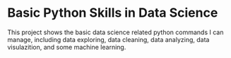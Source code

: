 # Basic Python Skills in Data Science

This project shows the basic data science related python commands I can manage, 
including data exploring, data cleaning, data analyzing, data visulazition,
and some machine learning.

